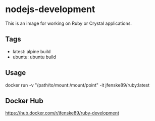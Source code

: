 # nodejs-development

This is an image for working on Ruby or Crystal applications.

## Tags

 - latest: alpine build
 - ubuntu: ubuntu build

## Usage

docker run -v "/path/to/mount:/mount/point" -it jfenske89/ruby:latest

## Docker Hub

https://hub.docker.com/r/jfenske89/ruby-development
